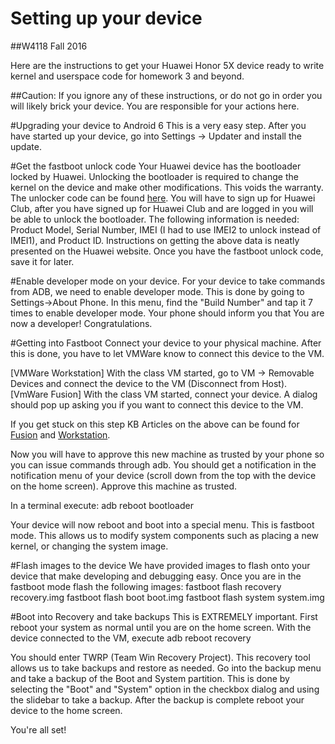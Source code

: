 # Setting up your device
##W4118 Fall 2016

Here are the instructions to get your Huawei Honor 5X device ready to write kernel and userspace code for homework 3 and beyond.

##Caution: If you ignore any of these instructions, or do not go in order you will likely brick your device.  You are responsible for your actions here.

#Upgrading your device to Android 6
This is a very easy step.  After you have started up your device, go into Settings -> Updater and install the update.

#Get the fastboot unlock code
Your Huawei device has the bootloader locked by Huawei.  Unlocking the bootloader is required to change the kernel on the device and make other modifications.  This voids the warranty.  The unlocker code can be found [here](https://emui.huawei.com/en/plugin/unlock/index).  You will have to sign up for Huawei Club, after you have signed up for Huawei Club and are logged in you will be able to unlock the bootloader.  The following information is needed: Product Model, Serial Number, IMEI (I had to use IMEI2 to unlock instead of IMEI1), and Product ID.  Instructions on getting the above data is neatly presented on the Huawei website.  Once you have the fastboot unlock code, save it for later.

#Enable developer mode on your device.
For your device to take commands from ADB, we need to enable developer mode.  This is done by going to Settings->About Phone.  In this menu, find the "Build Number" and tap it 7 times to enable developer mode.  Your phone should inform you that You are now a developer!  Congratulations.

#Getting into Fastboot
Connect your device to your physical machine.  After this is done, you have to let VMWare know to connect this device to the VM.  

[VMWare Workstation] With the class VM started, go to VM -> Removable Devices and connect the device to the VM (Disconnect from Host).
[VmWare Fusion] With the class VM started, connect your device.  A dialog should pop up asking you if you want to connect this device to the VM.

If you get stuck on this step KB Articles on the above can be found for [Fusion](https://pubs.vmware.com/fusion-4/index.jsp?topic=%2Fcom.vmware.fusion.help.doc%2FGUID-F081AFAF-7DBB-44FA-BC5B-C41928CFBAE1.html) and [Workstation](https://www.vmware.com/support/ws55/doc/ws_devices_usb_connect.html).

Now you will have to approve this new machine as trusted by your phone so you can issue commands through adb.  You should get a notification in the notification menu of your device (scroll down from the top with the device on the home screen).  Approve this machine as trusted.

In a terminal execute:
adb reboot bootloader

Your device will now reboot and boot into a special menu.  This is fastboot mode.  This allows us to modify system components such as placing a new kernel, or changing the system image.

#Flash images to the device
We have provided images to flash onto your device that make developing and debugging easy.  Once you are in the fastboot mode flash the following images:
fastboot flash recovery recovery.img
fastboot flash boot boot.img
fastboot flash system system.img

#Boot into Recovery and take backups
This is EXTREMELY important.  First reboot your system as normal until you are on the home screen.  With the device connected to the VM, execute
adb reboot recovery

You should enter TWRP (Team Win Recovery Project).  This recovery tool allows us to take backups and restore as needed.  Go into the backup menu and take a backup of the Boot and System partition.  This is done by selecting the "Boot" and "System" option in the checkbox dialog and using the slidebar to take a backup.  After the backup is complete reboot your device to the home screen.

You're all set!
